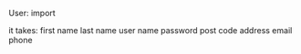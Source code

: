 User:
  import
  
  it takes:
    first name
    last name
    user name
    password
    post code
    address
    email
    phone
